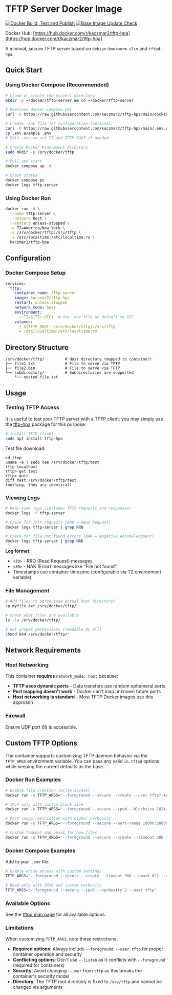 # TFTP Server Docker Image

[![Docker Build, Test and Publish](https://github.com/kaczmar2/tftp-hpa/actions/workflows/docker-build.yml/badge.svg)](https://github.com/kaczmar2/tftp-hpa/actions/workflows/docker-build.yml) [![Base Image Update Check](https://github.com/kaczmar2/tftp-hpa/actions/workflows/base-image-update.yml/badge.svg)](https://github.com/kaczmar2/tftp-hpa/actions/workflows/base-image-update.yml)

Docker Hub: [https://hub.docker.com/r/kaczmar2/tftp-hpa](https://hub.docker.com/r/kaczmar2/tftp-hpa)

A minimal, secure TFTP server based on `debian:bookworm-slim` and `tftpd-hpa`.

## Quick Start

### Using Docker Compose (Recommended)

```bash
# Clone or create the project directory
mkdir -p ~/docker/tftp-server && cd ~/docker/tftp-server

# Download docker-compose.yml
curl -O https://raw.githubusercontent.com/kaczmar2/tftp-hpa/main/docker-compose.yml

# Create .env file for configuration (optional)
curl -O https://raw.githubusercontent.com/kaczmar2/tftp-hpa/main/.env.example
cp .env.example .env
# Edit .env to set TZ and TFTP_ROOT if needed

# Create Docker bind mount directory
sudo mkdir -p /srv/docker/tftp

# Pull and start
docker compose up -d

# Check status
docker compose ps
docker logs tftp-server
```

### Using Docker Run

```bash
docker run -d \
  --name tftp-server \
  --network host \
  --restart unless-stopped \
  -e TZ=America/New_York \
  -v /srv/docker/tftp:/srv/tftp \
  -v /etc/localtime:/etc/localtime:ro \
  kaczmar2/tftp-hpa
```

## Configuration

### Docker Compose Setup

```yaml
services:
  tftp:
    container_name: tftp-server
    image: kaczmar2/tftp-hpa
    restart: unless-stopped
    network_mode: host
    environment:
      - TZ=${TZ:-UTC}  # Use .env file or default to UTC
    volumes:
      - ${TFTP_ROOT:-/srv/docker/tftp}:/srv/tftp
      - /etc/localtime:/etc/localtime:ro
```

## Directory Structure

```
/srv/docker/tftp/         # Host directory (mapped to container)
├── file1.txt             # File to serve via TFTP
├── file2.bin             # File to serve via TFTP
└── subdirectory/         # Subdirectories are supported
    └── nested-file.txt
```

## Usage

### Testing TFTP Access

It is useful to test your TFTP server with a TFTP client; you may simply use the [tftp-hpa](https://packages.debian.org/search?keywords=tftp-hpa) package for this purpose:

```bash
# Install TFTP client
sudo apt install tftp-hpa
```

Test file download:

```
cd /tmp
uname -a | sudo tee /srv/docker/tftp/test
tftp localhost
tftp> get test
tftp> quit
diff test /srv/docker/tftp/test
(nothing, they are identical)
```

### Viewing Logs

```bash
# Real-time logs (includes TFTP requests and responses)
docker logs -f tftp-server

# Check for TFTP requests (RRQ = Read Request)
docker logs tftp-server | grep RRQ

# Check for file not found errors (NAK = Negative Acknowledgment)
docker logs tftp-server | grep NAK
```

**Log format:**
- `<29>` - RRQ (Read Request) messages
- `<30>` - NAK (Error) messages like "File not found"
- Timestamps use container timezone (configurable via TZ environment variable)

### File Management

```bash
# Add files to serve (use actual host directory)
cp myfile.txt /srv/docker/tftp/

# Check what files are available
ls -la /srv/docker/tftp/

# Set proper permissions (readable by all)
chmod 644 /srv/docker/tftp/*
```

## Network Requirements

### Host Networking

This container **requires** `network_mode: host` because:

- **TFTP uses dynamic ports** - Data transfers use random ephemeral ports
- **Port mapping doesn't work** - Docker can't map unknown future ports
- **Host networking is standard** - Most TFTP Docker images use this approach

### Firewall

Ensure UDP port 69 is accessible.

## Custom TFTP Options

The container supports customizing TFTP daemon behavior via the `TFTP_ARGS` environment variable. You can pass any valid `in.tftpd` options while keeping the current defaults as the base.

### Docker Run Examples

```bash
# Enable file creation (write access)
docker run -e TFTP_ARGS="--foreground --secure --create --user tftp" kaczmar2/tftp-hpa

# IPv4 only with custom block size  
docker run -e TFTP_ARGS="--foreground --secure --ipv4 --blocksize 1024 --user tftp" kaczmar2/tftp-hpa

# Port range restriction with higher verbosity
docker run -e TFTP_ARGS="--foreground --secure --port-range 10000:20000 --verbosity 5 --user tftp" kaczmar2/tftp-hpa

# Custom timeout and umask for new files
docker run -e TFTP_ARGS="--foreground --secure --create --timeout 300 --umask 022 --user tftp" kaczmar2/tftp-hpa
```

### Docker Compose Examples

Add to your `.env` file:

```bash
# Enable write access with custom settings
TFTP_ARGS="--foreground --secure --create --timeout 300 --umask 022 --user tftp"

# Read-only with IPv6 and custom verbosity
TFTP_ARGS="--foreground --secure --ipv6 --verbosity 2 --user tftp"
```

### Available Options

See the [tftpd man page](https://manpages.debian.org/testing/tftpd-hpa/tftpd.8.en.html) for all available options. 

### Limitations

When customizing `TFTP_ARGS`, note these restrictions:

- **Required options**: Always include `--foreground --user tftp` for proper container operation and security
- **Conflicting options**: Don't use `--listen` as it conflicts with `--foreground` (required for containers)
- **Security**: Avoid changing `--user` from `tftp` as this breaks the container's security model
- **Directory**: The TFTP root directory is fixed to `/srv/tftp` and cannot be changed via arguments
